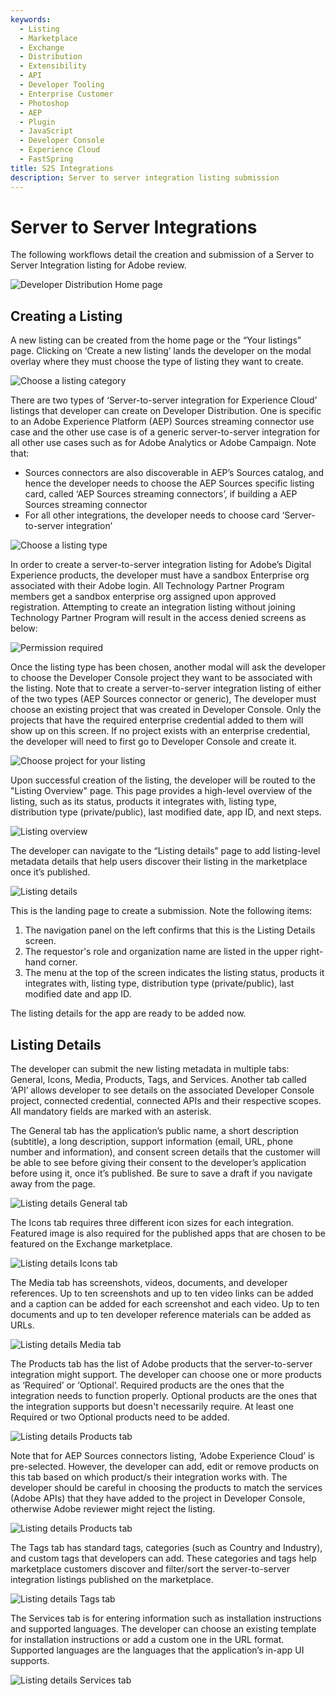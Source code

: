 ```yaml
---
keywords:
  - Listing
  - Marketplace
  - Exchange
  - Distribution
  - Extensibility
  - API
  - Developer Tooling
  - Enterprise Customer
  - Photoshop
  - AEP
  - Plugin
  - JavaScript
  - Developer Console
  - Experience Cloud
  - FastSpring
title: S2S Integrations
description: Server to server integration listing submission
---
```


# Server to Server Integrations

The following workflows detail the creation and submission of a Server to Server Integration listing for Adobe review.

![Developer Distribution Home page](../../images/S2S_Submission_1.png)

## Creating a Listing

A new listing can be created from the home page or the “Your listings” page. Clicking on ‘Create a new listing’ lands the developer on the modal overlay where they must choose the type of listing they want to create.

![Choose a listing category](../../images/S2S_Submission_2.png)

There are two types of ‘Server-to-server integration for Experience Cloud’ listings that developer can create on Developer Distribution. One is specific to an Adobe Experience Platform (AEP) Sources streaming connector use case and the other use case is of a generic server-to-server integration for all other use cases such as for Adobe Analytics or Adobe Campaign. Note that:

* Sources connectors are also discoverable in AEP’s Sources catalog, and hence the developer needs to choose the AEP Sources specific listing card, called ‘AEP Sources streaming connectors’, if building a AEP Sources streaming connector
* For all other integrations, the developer needs to choose card ‘Server-to-server integration’

![Choose a listing type](../../images/S2S_Submission_3.png)

In order to create a server-to-server integration listing for Adobe’s Digital Experience products, the developer must have a sandbox Enterprise org associated with their Adobe login. All Technology Partner Program members get a sandbox enterprise org assigned upon approved registration. Attempting to create an integration listing without joining Technology Partner Program will result in the access denied screens as below:

![Permission required](../../images/S2S_Submission_4.png)

Once the listing type has been chosen, another modal will ask the developer to choose the Developer Console project they want to be associated with the listing. Note that to create a server-to-server integration listing of either of the two types (AEP Sources connector or generic), The developer must choose an existing project that was created in Developer Console. Only the projects that have the required enterprise credential added to them will show up on this screen. If no project exists with an enterprise credential, the developer will need to first go to Developer Console and create it.

![Choose project for your listing](../../images/S2S_Submission_5.png)

Upon successful creation of the listing, the developer will be routed to the "Listing Overview" page. This page provides a high-level overview of the listing, such as its status, products it integrates with, listing type, distribution type (private/public), last modified date, app ID, and next steps.

![Listing overview](../../images/S2S_Submission_6.png)

The developer can navigate to the “Listing details” page to add listing-level metadata details that help users discover their listing in the marketplace once it’s published.

![Listing details](../../images/S2S_Submission_7.png)

This is the landing page to create a submission. Note the following items:
1.	The navigation panel on the left confirms that this is the Listing Details screen.
2.	The requestor's role and organization name are listed in the upper right-hand corner.
3.	The menu at the top of the screen indicates the listing status, products it integrates with, listing type, distribution type (private/public), last modified date and app ID.

The listing details for the app are ready to be added now.

## Listing Details

The developer can submit the new listing metadata in multiple tabs: General, Icons, Media, Products, Tags, and Services. Another tab called ‘API’ allows developer to see details on the associated Developer Console project, connected credential, connected APIs and their respective scopes. All mandatory fields are marked with an asterisk.

The General tab has the application’s public name, a short description (subtitle), a long description, support information (email, URL, phone number and information), and consent screen details that the customer will be able to see before giving their consent to the developer’s application before using it, once it’s published. Be sure to save a draft if you navigate away from the page.

![Listing details General tab](../../images/S2S_Submission_8.png)

The Icons tab requires three different icon sizes for each integration. Featured image is also required for the published apps that are chosen to be featured on the Exchange marketplace.

![Listing details Icons tab](../../images/S2S_Submission_9.png)

The Media tab has screenshots, videos, documents, and developer references. Up to ten screenshots and up to ten video links can be added and a caption can be added for each screenshot and each video. Up to ten documents and up to ten developer reference materials can be added as URLs.

![Listing details Media tab](../../images/S2S_Submission_10.png)

The Products tab has the list of Adobe products that the server-to-server integration might support. The developer can choose one or more products as ‘Required’ or ‘Optional’. Required products are the ones that the integration needs to function properly. Optional products are the ones that the integration supports but doesn't necessarily require. At least one Required or two Optional products need to be added.

![Listing details Products tab](../../images/S2S_Submission_11.png)

Note that for AEP Sources connectors listing, ‘Adobe Experience Cloud’ is pre-selected. However, the developer can add, edit or remove products on this tab based on which product/s their integration works with. The developer should be careful in choosing the products to match the services (Adobe APIs) that they have added to the project in Developer Console, otherwise Adobe reviewer might reject the listing. 

![Listing details Products tab](../../images/S2S_Submission_12.png)

The Tags tab has standard tags, categories (such as Country and Industry), and custom tags that developers can add. These categories and tags help marketplace customers discover and filter/sort the server-to-server integration listings published on the marketplace.

![Listing details Tags tab](../../images/S2S_Submission_13.png)

The Services tab is for entering information such as installation instructions and supported languages. The developer can choose an existing template for installation instructions or add a custom one in the URL format. Supported languages are the languages that the application’s in-app UI supports.

![Listing details Services tab](../../images/S2S_Submission_14.png)
